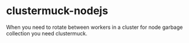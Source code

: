 clustermuck-nodejs
==================

When you need to rotate between workers in a cluster for node garbage collection you need clustermuck.
